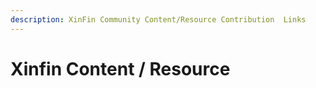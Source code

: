 ```yaml
---
description: XinFin Community Content/Resource Contribution  Links
---
```


# Xinfin Content / Resource

